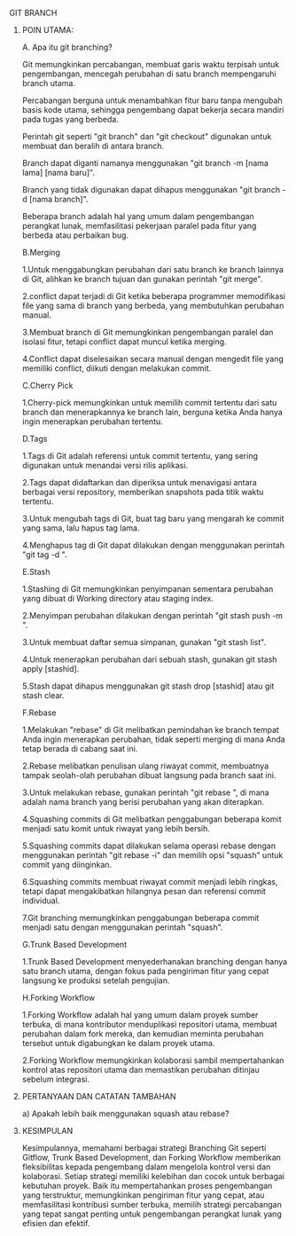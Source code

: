 GIT BRANCH 

1. POIN UTAMA:

   A. Apa itu git branching?

    Git memungkinkan percabangan, membuat garis waktu terpisah untuk pengembangan, mencegah perubahan di satu branch mempengaruhi branch utama.
   
    Percabangan berguna untuk menambahkan fitur baru tanpa mengubah basis kode utama, sehingga pengembang dapat bekerja secara mandiri pada tugas yang berbeda.

    Perintah git seperti "git branch" dan "git checkout" digunakan untuk membuat dan beralih di antara branch.
   
    Branch dapat diganti namanya menggunakan "git branch -m [nama lama] [nama baru]".
   
    Branch yang tidak digunakan dapat dihapus menggunakan "git branch -d [nama branch]".
     
    Beberapa branch adalah hal yang umum dalam pengembangan perangkat lunak, memfasilitasi pekerjaan paralel pada fitur yang berbeda atau perbaikan bug.

   B.Merging

     1.Untuk menggabungkan perubahan dari satu branch ke branch lainnya di Git, alihkan ke branch tujuan dan gunakan perintah "git merge".

     2.conflict dapat terjadi di Git ketika beberapa programmer memodifikasi file yang sama di branch yang berbeda, yang membutuhkan perubahan manual.

     3.Membuat branch di Git memungkinkan pengembangan paralel dan isolasi fitur, tetapi conflict dapat muncul ketika merging.

     4.Conflict dapat diselesaikan secara manual dengan mengedit file yang memiliki conflict, diikuti dengan melakukan commit.


   C.Cherry Pick

    1.Cherry-pick memungkinkan untuk memilih commit tertentu dari satu branch dan menerapkannya ke branch lain, berguna ketika Anda hanya ingin menerapkan perubahan tertentu.

   D.Tags

    1.Tags di Git adalah referensi untuk commit tertentu, yang sering digunakan untuk menandai versi rilis aplikasi.

    2.Tags dapat didaftarkan dan diperiksa untuk menavigasi antara berbagai versi repository, memberikan snapshots pada titik waktu tertentu.

    3.Untuk mengubah tags di Git, buat tag baru yang mengarah ke commit yang sama, lalu hapus tag lama.

    4.Menghapus tag di Git dapat dilakukan dengan menggunakan perintah "git tag -d <tagname>".

   E.Stash

    1.Stashing di Git memungkinkan penyimpanan sementara perubahan yang dibuat di Working directory atau staging index.

    2.Menyimpan perubahan dilakukan dengan perintah "git stash push -m <pesan>".

    3.Untuk membuat daftar semua simpanan, gunakan "git stash list".
   
    4.Untuk menerapkan perubahan dari sebuah stash, gunakan git stash apply [stashid].

    5.Stash dapat dihapus menggunakan git stash drop [stashid] atau git stash clear.

   F.Rebase

    1.Melakukan "rebase" di Git melibatkan pemindahan ke branch tempat Anda ingin menerapkan perubahan, tidak seperti merging di mana Anda tetap berada di cabang saat ini.

    2.Rebase melibatkan penulisan ulang riwayat commit, membuatnya tampak seolah-olah perubahan dibuat langsung pada branch saat ini.

    3.Untuk melakukan rebase, gunakan perintah "git rebase <branch-name>", di mana <branch-name> adalah nama branch yang berisi perubahan yang akan diterapkan.

    4.Squashing commits di Git melibatkan penggabungan beberapa komit menjadi satu komit untuk riwayat yang lebih bersih.

    5.Squashing commits dapat dilakukan selama operasi rebase dengan menggunakan perintah "git rebase -i" dan memilih opsi "squash" untuk commit yang diinginkan.

    6.Squashing commits membuat riwayat commit menjadi lebih ringkas, tetapi dapat mengakibatkan hilangnya pesan dan referensi commit individual.

    7.Git branching memungkinkan penggabungan beberapa commit menjadi satu dengan menggunakan perintah "squash".

   G.Trunk Based Development

     1.Trunk Based Development menyederhanakan branching dengan hanya satu branch utama, dengan fokus pada pengiriman fitur yang cepat langsung ke produksi setelah pengujian.

   H.Forking Workflow

     1.Forking Workflow adalah hal yang umum dalam proyek sumber terbuka, di mana kontributor menduplikasi repositori utama, membuat perubahan dalam fork mereka, dan kemudian meminta perubahan tersebut untuk digabungkan ke dalam proyek utama.

     2.Forking Workflow memungkinkan kolaborasi sambil mempertahankan kontrol atas repositori utama dan memastikan perubahan ditinjau sebelum integrasi.





  3. PERTANYAAN DAN CATATAN TAMBAHAN

     a) Apakah lebih baik menggunakan squash atau rebase?





  3. KESIMPULAN

     Kesimpulannya, memahami berbagai strategi Branching Git seperti Gitflow, Trunk Based Development, dan Forking Workflow memberikan fleksibilitas kepada pengembang dalam mengelola kontrol versi dan kolaborasi. Setiap strategi memiliki kelebihan dan cocok untuk berbagai kebutuhan proyek. Baik itu mempertahankan proses pengembangan yang terstruktur, memungkinkan pengiriman fitur yang cepat,
     atau memfasilitasi kontribusi sumber terbuka, memilih strategi percabangan yang tepat sangat penting untuk pengembangan perangkat lunak yang efisien dan efektif.

    
   

   
   

     
